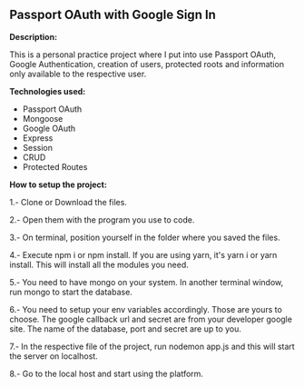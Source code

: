 ## Passport OAuth with Google Sign In

**Description:**

This is a personal practice project where I put into use Passport OAuth, Google Authentication, creation of users, protected roots and information only available to the respective user.

**Technologies used:**

 - Passport OAuth
 - Mongoose
 - Google OAuth
 - Express
 - Session
 - CRUD
 - Protected Routes

 **How to setup the project:**
 
1.- Clone or Download the files.
 
2.- Open them with the program you use to code.

3.- On terminal, position yourself in the folder where you saved the files.

4.- Execute npm i or npm install. If you are using yarn, it's yarn i or yarn install. This will install all the modules you need.

5.- You need to have mongo on your system. In another terminal window, run mongo to start the database.

6.- You need to setup your env variables accordingly. Those are yours to choose. The google callback url and secret are from your developer google site. The name of the database, port and secret are up to you.

7.- In the respective file of the project, run nodemon app.js and this will start the server on localhost.

8.- Go to the local host and start using the platform.
